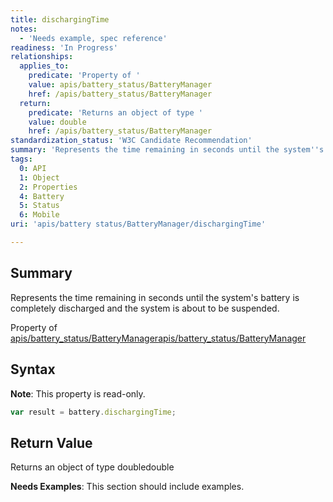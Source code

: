 ```yaml
---
title: dischargingTime
notes:
  - 'Needs example, spec reference'
readiness: 'In Progress'
relationships:
  applies_to:
    predicate: 'Property of '
    value: apis/battery_status/BatteryManager
    href: /apis/battery_status/BatteryManager
  return:
    predicate: 'Returns an object of type '
    value: double
    href: /apis/battery_status/BatteryManager
standardization_status: 'W3C Candidate Recommendation'
summary: 'Represents the time remaining in seconds until the system''s battery is completely discharged and the system is about to be suspended.'
tags:
  0: API
  1: Object
  2: Properties
  4: Battery
  5: Status
  6: Mobile
uri: 'apis/battery status/BatteryManager/dischargingTime'

---
```

## Summary

Represents the time remaining in seconds until the system's battery is completely discharged and the system is about to be suspended.

Property of [apis/battery\_status/BatteryManager](/apis/battery_status/BatteryManager)[apis/battery\_status/BatteryManager](/apis/battery_status/BatteryManager)

## Syntax

**Note**: This property is read-only.

``` js
var result = battery.dischargingTime;
```

## Return Value

Returns an object of type doubledouble

**Needs Examples**: This section should include examples.

